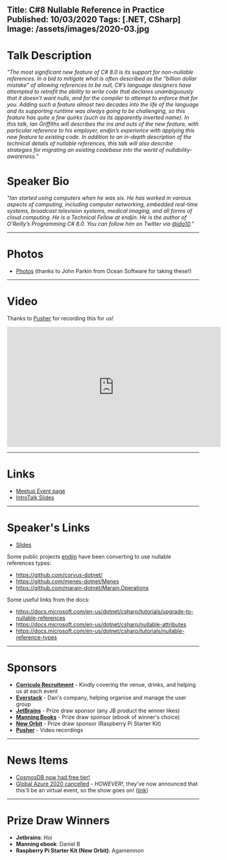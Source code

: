 Title: C#8 Nullable Reference in Practice
Published: 10/03/2020
Tags: [.NET, CSharp]
Image: /assets/images/2020-03.jpg
---
# Talk Description

_"The most significant new feature of C# 8.0 is its support for non-nullable references. In a bid to mitigate what is often described as the “billion dollar mistake” of allowing references to be null, C#’s language designers have attempted to retrofit the ability to write code that declares unambiguously that it doesn’t want nulls, and for the compiler to attempt to enforce that for you. Adding such a feature almost two decades into the life of the language and its supporting runtime was always going to be challenging, so this feature has quite a few quirks (such as its apparently inverted name). In this talk, Ian Griffiths will describes the ins and outs of the new feature, with particular reference to his employer, endjin’s experience with applying this new feature to existing code. In addition to an in-depth description of the technical details of nullable references, this talk will also describe strategies for migrating an existing codebase into the world of nullability-awareness.”_

# Speaker Bio

_"Ian started using computers when he was six. He has worked in various aspects of computing, including computer networking, embedded real-time systems, broadcast television systems, medical imaging, and all forms of cloud computing. He is a Technical Fellow at endjin. He is the author of O’Reilly’s Programming C# 8.0. You can follow him on Twitter via [@idg10](https://twitter.com/idg10)."_

---

# Photos

* [Photos](https://www.dropbox.com/sh/yf4vovx1t8ydzx9/AAD-UQknGyrv-DZOcYCU9U33a?dl=0) (thanks to John Parkin from Ocean Software for taking these!)

---

# Video

Thanks to [Pusher](https://pusher.com) for recording this for us!

<iframe width="560" height="315" src="https://www.youtube.com/embed/0IH_oLe9Bn0" frameborder="0" allow="accelerometer; autoplay; encrypted-media; gyroscope; picture-in-picture" allowfullscreen></iframe>

---

# Links

* [Meetup Event page](https://www.meetup.com/dotnetoxford/events/268540407/)
* [IntroTalk Slides](https://www.dropbox.com/s/21ky5js8myfwaui/2020-03-NullableReference.pdf?dl=0)

---

# Speaker's Links

* [Slides](https://www.dropbox.com/s/3tu7a9i03ua7kkp/Nullable%20References%20in%20Practice.pdf?dl=0)

Some public projects [endjin](https://endjin.com) have been converting to use nullable references types:

* https://github.com/corvus-dotnet/
* https://github.com/menes-dotnet/Menes
* https://github.com/marain-dotnet/Marain.Operations

Some useful links from the docs:

* https://docs.microsoft.com/en-us/dotnet/csharp/tutorials/upgrade-to-nullable-references
* https://docs.microsoft.com/en-us/dotnet/csharp/nullable-attributes
* https://docs.microsoft.com/en-us/dotnet/csharp/tutorials/nullable-reference-types

---

# Sponsors

* **[Corriculo Recruitment](https://corriculo.co.uk)** - Kindly covering the venue, drinks, and helping us at each event
* **[Everstack](https://www.everstack.com)** - Dan's company, helping organise and manage the user group
* **[JetBrains](https://www.jetbrains.com/)** - Prize draw sponsor (any JB product the winner likes)
* **[Manning Books](https://www.manning.com)** - Prize draw sponsor (ebook of winner's choice)
* **[New Orbit](https://neworbit.co.uk)** - Prize draw sponsor (Raspberry Pi Starter Kit)
* **[Pusher](https://www.pusher.com/)** - Video recordings

---

# News Items

* [CosmosDB now had free tier!](https://azure.microsoft.com/en-us/updates/azure-cosmos-db-free-tier-is-now-available/)
* [Global Azure 2020 cancelled](https://globalazure.net/Blog/Post/190/Global-Azure-and-COVID-19) - _HOWEVER!_, they've now announced that this'll be an virtual event, so the show goes on! ([link](https://globalazure.net/Blog/Post/193/Global-Azure-Virtual-2020))

---

# Prize Draw Winners

* **Jetbrains**: Hoi
* **Manning ebook**: Daniel B
* **Raspberry Pi Starter Kit (New Orbit)**: Agamemnon
